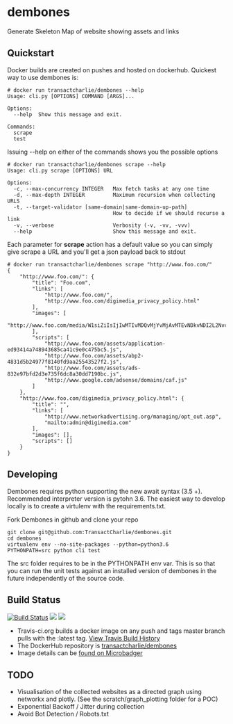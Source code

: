 # dembones
Generate Skeleton Map of website showing assets and links

## Quickstart
Docker builds are created on pushes and hosted on dockerhub. Quickest way to use dembones is:

```
# docker run transactcharlie/dembones --help
Usage: cli.py [OPTIONS] COMMAND [ARGS]...

Options:
  --help  Show this message and exit.

Commands:
  scrape
  test
```

Issuing --help on either of the commands shows you the possible options

```
# docker run transactcharlie/dembones scrape --help
Usage: cli.py scrape [OPTIONS] URL

Options:
  -c, --max-concurrency INTEGER   Max fetch tasks at any one time
  -d, --max-depth INTEGER         Maximum recursion when collecting URLS
  -t, --target-validator [same-domain|same-domain-up-path]
                                  How to decide if we should recurse a link
  -v, --verbose                   Verbosity (-v, -vv, -vvv)
  --help                          Show this message and exit.
```

Each parameter for **scrape** action has a default value so you can simply give scrape a URL and you'll get a json payload back to stdout
```
# docker run transactcharlie/dembones scrape "http://www.foo.com/"
{
    "http://www.foo.com/": {
        "title": "Foo.com",
        "links": [
            "http://www.foo.com/",
            "http://www.foo.com/digimedia_privacy_policy.html"
        ],
        "images": [
            "http://www.foo.com/media/W1siZiIsIjIwMTIvMDQvMjYvMjAvMTEvNDkvNDI2L2NvcmRvdmFiZWFjaC5qcGciXSxbInAiLCJ0aHVtYiIsIjc1MHgyMDAjIl1d/cordovabeach.jpg"
        ],
        "scripts": [
            "http://www.foo.com/assets/application-ed93414a748943685ca41c9e0c475bc5.js",
            "http://www.foo.com/assets/abp2-4831d5b24977f8140fd9aa25543527f2.js",
            "http://www.foo.com/assets/ads-832e97bfd2d3e735f6dc8a30dd7190bc.js",
            "http://www.google.com/adsense/domains/caf.js"
        ]
    },
    "http://www.foo.com/digimedia_privacy_policy.html": {
        "title": "",
        "links": [
            "http://www.networkadvertising.org/managing/opt_out.asp",
            "mailto:admin@digimedia.com"
        ],
        "images": [],
        "scripts": []
    }
}
```

## Developing
Dembones requires python supporting the new await syntax (3.5 +). Recommended interpreter version is pytohn 3.6.
The easiest way to develop locally is to create a virtulenv with the requirements.txt.

Fork Dembones in github and clone your repo
```
git clone git@github.com:TransactCharlie/dembones.git 
cd dembones
virtualenv env --no-site-packages --python=python3.6
PYTHONPATH=src python cli test
```

The src folder requires to be in the PYTHONPATH env var. This is so that you can run the unit tests against an installed version of dembones in the future independently of the source code.

## Build Status
[![Build Status](https://travis-ci.org/TransactCharlie/dembones.svg?branch=master)](https://travis-ci.org/TransactCharlie/dembones)
[![](https://images.microbadger.com/badges/image/transactcharlie/dembones.svg)](https://microbadger.com/images/transactcharlie/dembones "Get your own image badge on microbadger.com")
[![](https://images.microbadger.com/badges/version/transactcharlie/dembones.svg)](https://microbadger.com/images/transactcharlie/dembones "Get your own version badge on microbadger.com")

* Travis-ci.org builds a docker image on any push and tags master branch pulls with the :latest tag. [View Travis Build History](https://travis-ci.org/TransactCharlie/dembones/builds)
* The DockerHub repository is [transactcharlie/dembones](https://hub.docker.com/r/transactcharlie/dembones/)
* Image details can be [found on Microbadger](https://microbadger.com/images/transactcharlie/dembones)

## TODO
* Visualisation of the collected websites as a directed graph using networkx and plotly. (See the scratch/graph_plotting folder for a POC)
* Exponential Backoff / Jitter during collection
* Avoid Bot Detection / Robots.txt